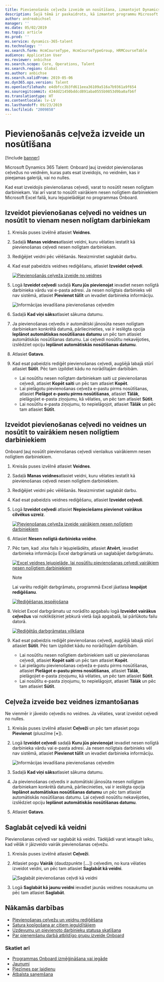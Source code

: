 ```yaml
---
title: Pievienošanās ceļveža izveide un nosūtīšana, izmantojot Dynamics 365 Talent - Onboard
description: Šajā tēmā ir paskaidrots, kā izmantot programmu Microsoft Dynamics 365 Talent - Onboard, lai izveidotu pievienošanas ceļvedi nesen nolīgtajiem darbiniekiem. Šis uzdevums ir būtisks pirmais solis cilvēkkapitāla pārvaldības (HCM) no pieņemšanas darbā līdz aiziešanai pensijā stratēģijā.
author: andreabichsel
manager: ''
ms.date: 05/02/2019
ms.topic: article
ms.prod: ''
ms.service: dynamics-365-talent
ms.technology: ''
ms.search.form: HcmCourseType, HcmCourseTypeGroup, HRMCourseTable
audience: Application User
ms.reviewer: anbichse
ms.search.scope: Core, Operations, Talent
ms.search.region: Global
ms.author: anbichse
ms.search.validFrom: 2019-05-06
ms.dyn365.ops.version: Talent
ms.openlocfilehash: e4dbfcc3b3fd611eea36109a516a7b9361a9f654
ms.sourcegitcommit: 434dd21450bddcd891aba0555b9853d9ba0afb6f
ms.translationtype: HT
ms.contentlocale: lv-LV
ms.lasthandoff: 09/23/2019
ms.locfileid: "2009858"
---
```

# <a name="create-and-send-an-onboarding-guide"></a>Pievienošanās ceļveža izveide un nosūtīšana

[!include [banner](includes/banner.md)]

Microsoft Dynamics 365 Talent: Onboard ļauj izveidot pievienošanas ceļvežus no veidnēm, kuras pats esat izveidojis, no veidnēm, kas ir pieejamas galerijā, vai no nulles.

Kad esat izveidojis pievienošanas ceļvedi, varat to nosūtīt nesen nolīgtam darbiniekam. Vai arī varat to nosūtīt vairākiem nesen nolīgtiem darbiniekiem Microsoft Excel failā, kuru lejupielādējat no programmas Onboard.

## <a name="create-an-onboarding-guide-from-a-template-and-send-it-to-a-single-new-hire"></a>Izveidot pievienošanas ceļvedi no veidnes un nosūtīt to vienam nesen nolīgtam darbiniekam

1. Kreisās puses izvēlnē atlasiet **Veidnes**.
2. Sadaļā **Manas veidnes**atlasiet veidni, kuru vēlaties iestatīt kā pievienošanas ceļvedi nesen nolīgtam darbiniekam.
3. Rediģējiet veidni pēc vēlēšanās. Neaizmirstiet saglabāt darbu.
4. Kad esat pabeidzis veidnes rediģēšanu, atlasiet **Izveidot ceļvedi**.

    [![Pievienošanās ceļveža izveide no veidnes](./media/onboard-create-guide.png)](./media/onboard-create-guide.png)

5. Logā **Izveidot ceļvedi** sadaļā **Kuru jūs pievienojat** ievadiet nesen nolīgtā darbinieka vārdu vai e-pasta adresi. Ja nesen nolīgtais darbinieks vēl nav sistēmā, atlasiet **Pievienot tūlīt** un ievadiet darbinieka informāciju.

    ![[Informācijas ievadīšana pievienošanas ceļvedim](./Media/Onboard-Create-a-Guide-Window.png)](./media/onboard-create-a-guide-window.png)

6. Sadaļā **Kad viņi sāks**atlasiet sākuma datumu.
7. Ja pievienošanas ceļvedis ir automātiski jānosūta nesen nolīgtam darbiniekam konkrētā datumā, pārliecinieties, vai ir ieslēgta opcija **Ieplānot automātiskas nosūtīšanas datumu** un pēc tam atlasiet automātiskās nosūtīšanas datumu. Lai ceļvedi nosūtītu nekavējoties, izslēdziet opciju **Ieplānot automātiskās nosūtīšanas datumu**.
8. Atlasiet **Gatavs**.
9. Kad esat pabeidzis rediģēt pievienošanas ceļvedi, augšējā labajā stūrī atlasiet **Sūtīt**. Pēc tam izpildiet kādu no norādītajām darbībām.

    - Lai nosūtītu nesen nolīgtam darbiniekam saiti uz pievienošanas ceļvedi, atlasiet **Kopēt saiti** un pēc tam atlasiet **Kopēt**.
    - Lai pielāgotu pievienošanas ceļveža e-pastu pirms nosūtīšanas, atlasiet **Pielāgot e-pastu pirms nosūtīšanas**, atlasiet **Tālāk**, pielāgojiet e-pasta ziņojumu, kā vēlaties, un pēc tam atlasiet **Sūtīt**.
    - Lai nosūtītu e-pasta ziņojumu, to nepielāgojot, atlasiet **Tālāk** un pēc tam atlasiet  **Sūtīt**.

## <a name="create-an-onboarding-guide-from-a-template-and-send-it-to-multiple-new-hires"></a>Izveidot pievienošanas ceļvedi no veidnes un nosūtīt to vairākiem nesen nolīgtiem darbiniekiem

Onboard ļauj nosūtīt pievienošanas ceļvedi vienlaikus vairākiemm nesen nolīgtiem darbiniekiem.

1. Kreisās puses izvēlnē atlasiet **Veidnes**.
2. Sadaļā **Manas veidnes**atlasiet veidni, kuru vēlaties iestatīt kā pievienošanas ceļvedi nesen nolīgtiem darbiniekiem.
3. Rediģējiet veidni pēc vēlēšanās. Neaizmirstiet saglabāt darbu.
4. Kad esat pabeidzis veidnes rediģēšanu, atlasiet **Izveidot ceļvedi**.
5. Logā **Izveidot ceļvedi** atlasiet **Nepieciešams pievienot vairākus cilvēkus uzreiz**.

    [![Pievienošanas ceļveža izveide vairākiem nesen nolīgtiem darbiniekiem](./media/onboard-send-guide-multiple-people.png)](./media/onboard-send-guide-multiple-people.png)

6. Atlasiet **Nesen nolīgtā darbinieka veidne**.
7. Pēc tam, kad .xlsx fails ir lejupielādēts, atlasiet **Atvērt**, ievadiet darbinieka informāciju Excel darbgrāmatā un saglabājiet darbgrāmatu.

    [![Excel veidnes lejupielāde, lai nosūtītu pievienošanas ceļvedi vairākiem nesen nolīgtiem darbiniekiem](./media/onboard-send-guide-download-spreadsheet.png)](./media/onboard-send-guide-download-spreadsheet.png)

    > [!NOTE]
    > Lai varētu rediģēt darbgrāmatu, programmā Excel jāatlasa **Iespējot rediģēšanu**.
    > 
    > [![Rediģēšanas iespējošana](./media/onboard-send-guide-enable-editing.png)](./media/onboard-send-guide-enable-editing.png)

8. Velciet Excel darbgrāmatu uz norādīto apgabalu logā **Izveidot vairākus ceļvežus** vai noklikšķiniet jebkurā vietā šajā apgabalā, lai pārlūkotu failu datorā.

    [![Rediģētās darbgrāmatas vilkšana](./media/onboard-send-guide-drag-spreadsheet.png)](./media/onboard-send-guide-drag-spreadsheet.png)

9. Kad esat pabeidzis rediģēt pievienošanas ceļvedi, augšējā labajā stūrī atlasiet **Sūtīt**. Pēc tam izpildiet kādu no norādītajām darbībām.

    - Lai nosūtītu nesen nolīgtiem darbiniekiem saiti uz pievienošanas ceļvedi, atlasiet **Kopēt saiti** un pēc tam atlasiet **Kopēt**.
    - Lai pielāgotu pievienošanas ceļveža e-pastu pirms nosūtīšanas, atlasiet **Pielāgot e-pastu pirms nosūtīšanas**, atlasiet **Tālāk**, pielāgojiet e-pasta ziņojumu, kā vēlaties, un pēc tam atlasiet **Sūtīt**.
    - Lai nosūtītu e-pasta ziņojumu, to nepielāgojot, atlasiet **Tālāk** un pēc tam atlasiet  **Sūtīt**.

## <a name="create-a-guide-without-using-a-template"></a>Ceļveža izveide bez veidnes izmantošanas

Ne vienmēr ir jāveido ceļvedis no veidnes. Ja vēlaties, varat izveidot ceļvedi no nulles.

1. Kreisās puses izvēlnē atlasiet **Ceļveži** un pēc tam atlasiet pogu **Pievienot** (pluszīme \[**+**\]).
2. Logā **Izveidot ceļvedi** sadaļā **Kuru jūs pievienojat** ievadiet nesen nolīgtā darbinieka vārdu vai e-pasta adresi. Ja nesen nolīgtais darbinieks vēl nav sistēmā, atlasiet **Pievienot tūlīt** un ievadiet darbinieka informāciju.

    ![[Informācijas ievadīšana pievienošanas ceļvedim](./Media/Onboard-Create-a-Guide-Window.png)](./media/onboard-create-a-guide-window.png)

3. Sadaļā **Kad viņi sāks**atlasiet sākuma datumu.
4. Ja pievienošanas ceļvedis ir automātiski jānosūta nesen nolīgtam darbiniekam konkrētā datumā, pārliecinieties, vai ir ieslēgta opcija **Ieplānot automātiskas nosūtīšanas datumu** un pēc tam atlasiet automātiskās nosūtīšanas datumu. Lai ceļvedi nosūtītu nekavējoties, izslēdziet opciju **Ieplānot automātiskās nosūtīšanas datumu**.
5. Atlasiet **Gatavs**.

## <a name="save-a-guide-as-a-template"></a>Saglabāt ceļvedi kā veidni

Pievienošanas ceļvedi var saglabāt kā veidni. Tādējādi varat ietaupīt laiku, kad vēlāk ir jāizveido vairāk pievienošanas ceļvežu.

1. Kreisās puses izvēlnē atlasiet **Ceļveži**.
2. Atlasiet pogu **Vairāk** (daudzpunkte \[**...**\]) ceļvedim, no kura vēlaties izveidot veidni, un pēc tam atlasiet **Saglabāt kā veidni**.

    ![[Saglabāt pievienošanas ceļvdi kā veidni](./media/onboard-save-guide-as-template.png)](./media/onboard-save-guide-as-template.png)

3. Logā **Saglabāt kā jaunu veidni** ievadiet jaunās veidnes nosaukumu un pēc tam atlasiet **Saglabāt**.

## <a name="next-steps"></a>Nākamās darbības

- [Pievienošanas ceļvežu un veidņu rediģēšana](./onboard-edit-guides-templates.md)
- [Satura kopīgošana ar citiem ieguldītājiem](./onboard-share-template.md)
- [Uzdevumu un pievienoto darbinieku statusa skatīšana](./onboard-view-status.md)
- [Par pieņemšanu darbā atbildīgo grupu izveide Onboard](./onboard-create-team.md)

### <a name="see-also"></a>Skatiet arī

- [Programmas Onboard izmēģināšana vai iegāde](https://dynamics.microsoft.com/talent/onboard/)
- [Jaunumi](./whats-new.md)
- [Piezīmes par laidienu](https://docs.microsoft.com/business-applications-release-notes/index)
- [Atbalsta saņemšana](./talent-support.md)
